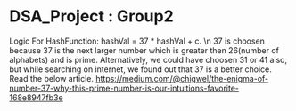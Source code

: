 # DSA_Project : Group2

Logic For HashFunction:
hashVal = 37 * hashVal + c. \n
37 is choosen because 37 is the next larger number which is greater then 26(number of alphabets) and is prime.
Alternatively, we could have choosen 31 or 41 also, but while searching on internet, we found out that 37 is a better choice. Read the below article.
https://medium.com/@chigwel/the-enigma-of-number-37-why-this-prime-number-is-our-intuitions-favorite-168e8947fb3e

